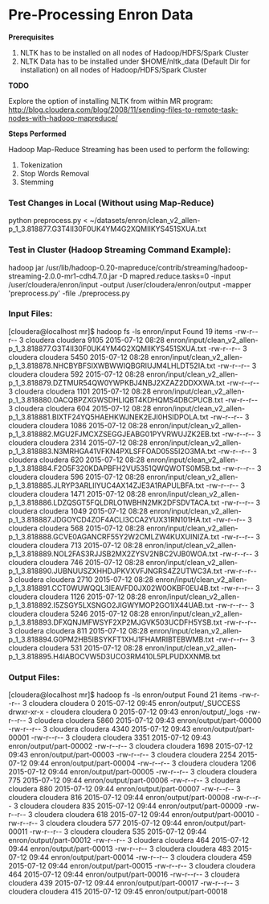 # Pre-Processing Enron Data

**Prerequisites**

1. NLTK has to be installed on all nodes of Hadoop/HDFS/Spark Cluster
2. NLTK Data has to be installed under $HOME/nltk_data (Default Dir for installation) 
on all nodes of Hadoop/HDFS/Spark Cluster

**TODO**

Explore the option of installing NLTK from within MR program: http://blog.cloudera.com/blog/2008/11/sending-files-to-remote-task-nodes-with-hadoop-mapreduce/

**Steps Performed**

Hadoop Map-Reduce Streaming has been used to perform the following:

1. Tokenization
2. Stop Words Removal
2. Stemming


### Test Changes in Local (Without using Map-Reduce)
python preprocess.py < ~/datasets/enron/clean_v2_allen-p_1_3.818877.G3T4II30F0UK4YM4G2XQMIIKYS451SXUA.txt


### Test in Cluster (Hadoop Streaming Command Example):

hadoop jar /usr/lib/hadoop-0.20-mapreduce/contrib/streaming/hadoop-streaming-2.0.0-mr1-cdh4.7.0.jar
-D mapred.reduce.tasks=0
-input /user/cloudera/enron/input
-output /user/cloudera/enron/output
-mapper 'preprocess.py'
-file ./preprocess.py

### Input Files:

[cloudera@localhost mr]$    hadoop fs -ls enron/input
Found 19 items
-rw-r--r--   3 cloudera cloudera       9105 2015-07-12 08:28 enron/input/clean_v2_allen-p_1_3.818877.G3T4II30F0UK4YM4G2XQMIIKYS451SXUA.txt
-rw-r--r--   3 cloudera cloudera       5450 2015-07-12 08:28 enron/input/clean_v2_allen-p_1_3.818878.NHCBYBFSIXWBWWIQBGRIUJM4LHLDT52IA.txt
-rw-r--r--   3 cloudera cloudera        592 2015-07-12 08:28 enron/input/clean_v2_allen-p_1_3.818879.DZTMUR54QW0YWPKBJ4NBJ2XZAZ2DDXXWA.txt
-rw-r--r--   3 cloudera cloudera       1101 2015-07-12 08:28 enron/input/clean_v2_allen-p_1_3.818880.OACQBPZXGWSDHLIQBT4KDHQMS4DBCPUCB.txt
-rw-r--r--   3 cloudera cloudera        604 2015-07-12 08:28 enron/input/clean_v2_allen-p_1_3.818881.BIXTF24YQ5HAEHKWJNEK2EJI0HSIDPOLA.txt
-rw-r--r--   3 cloudera cloudera       1086 2015-07-12 08:28 enron/input/clean_v2_allen-p_1_3.818882.MGU2FJMCXZSEGGJEABG01PYVRWUJZK2EB.txt
-rw-r--r--   3 cloudera cloudera       2314 2015-07-12 08:28 enron/input/clean_v2_allen-p_1_3.818883.N3MRHGA41VFKN4PXLSFFOAD05S5I2O3MA.txt
-rw-r--r--   3 cloudera cloudera        620 2015-07-12 08:28 enron/input/clean_v2_allen-p_1_3.818884.F2O5F320KDAPBFH2VU5351QWQWOTS0M5B.txt
-rw-r--r--   3 cloudera cloudera        596 2015-07-12 08:28 enron/input/clean_v2_allen-p_1_3.818885.JLRYP3ARLIIYUC4AX14ZJE3A1RAPULBFA.txt
-rw-r--r--   3 cloudera cloudera       1471 2015-07-12 08:28 enron/input/clean_v2_allen-p_1_3.818886.LDZQSGT5FQLDRLO1WBHN2MK2DFSDVTACA.txt
-rw-r--r--   3 cloudera cloudera       1049 2015-07-12 08:28 enron/input/clean_v2_allen-p_1_3.818887.JDGOYCD4ZOF4ACLI3CCA2YUX31RN101HA.txt
-rw-r--r--   3 cloudera cloudera        568 2015-07-12 08:28 enron/input/clean_v2_allen-p_1_3.818888.GCVE0AGANCRF55Y2W2CMLZW4KUXUINIZA.txt
-rw-r--r--   3 cloudera cloudera        713 2015-07-12 08:28 enron/input/clean_v2_allen-p_1_3.818889.NOL2FAS3RJJSB2MX2ZYSV2NBC2VJB0WOA.txt
-rw-r--r--   3 cloudera cloudera        746 2015-07-12 08:28 enron/input/clean_v2_allen-p_1_3.818890.JUBNUUSZXHHDJPKVXVFJNGRS4Z2UTWC3A.txt
-rw-r--r--   3 cloudera cloudera       2710 2015-07-12 08:28 enron/input/clean_v2_allen-p_1_3.818891.CCT0WUWQQL3IEAVFD0JX02W0OKBF0EU4B.txt
-rw-r--r--   3 cloudera cloudera       1126 2015-07-12 08:28 enron/input/clean_v2_allen-p_1_3.818892.I5ZSGY5LXSNGO2JIGWYMOP2GO1IX44UAB.txt
-rw-r--r--   3 cloudera cloudera       5246 2015-07-12 08:28 enron/input/clean_v2_allen-p_1_3.818893.DFXQNJMFWSYF2XP2MJGVK503UCDFH5YSB.txt
-rw-r--r--   3 cloudera cloudera        811 2015-07-12 08:28 enron/input/clean_v2_allen-p_1_3.818894.G0PM2HB5IBSYKFT1XHJ1FHAMRIBTEBWMB.txt
-rw-r--r--   3 cloudera cloudera        531 2015-07-12 08:28 enron/input/clean_v2_allen-p_1_3.818895.H4IABOCVW5D3UCO3RM410L5PLPUDXXNMB.txt

### Output Files:
[cloudera@localhost mr]$    hadoop fs -ls enron/output
Found 21 items
-rw-r--r--   3 cloudera cloudera          0 2015-07-12 09:45 enron/output/_SUCCESS
drwxr-xr-x   - cloudera cloudera          0 2015-07-12 09:43 enron/output/_logs
-rw-r--r--   3 cloudera cloudera       5860 2015-07-12 09:43 enron/output/part-00000
-rw-r--r--   3 cloudera cloudera       4340 2015-07-12 09:43 enron/output/part-00001
-rw-r--r--   3 cloudera cloudera       3351 2015-07-12 09:43 enron/output/part-00002
-rw-r--r--   3 cloudera cloudera       1698 2015-07-12 09:43 enron/output/part-00003
-rw-r--r--   3 cloudera cloudera       2254 2015-07-12 09:44 enron/output/part-00004
-rw-r--r--   3 cloudera cloudera       1206 2015-07-12 09:44 enron/output/part-00005
-rw-r--r--   3 cloudera cloudera        775 2015-07-12 09:44 enron/output/part-00006
-rw-r--r--   3 cloudera cloudera        880 2015-07-12 09:44 enron/output/part-00007
-rw-r--r--   3 cloudera cloudera        816 2015-07-12 09:44 enron/output/part-00008
-rw-r--r--   3 cloudera cloudera        835 2015-07-12 09:44 enron/output/part-00009
-rw-r--r--   3 cloudera cloudera        618 2015-07-12 09:44 enron/output/part-00010
-rw-r--r--   3 cloudera cloudera        577 2015-07-12 09:44 enron/output/part-00011
-rw-r--r--   3 cloudera cloudera        535 2015-07-12 09:44 enron/output/part-00012
-rw-r--r--   3 cloudera cloudera        464 2015-07-12 09:44 enron/output/part-00013
-rw-r--r--   3 cloudera cloudera        483 2015-07-12 09:44 enron/output/part-00014
-rw-r--r--   3 cloudera cloudera        459 2015-07-12 09:44 enron/output/part-00015
-rw-r--r--   3 cloudera cloudera        464 2015-07-12 09:44 enron/output/part-00016
-rw-r--r--   3 cloudera cloudera        439 2015-07-12 09:44 enron/output/part-00017
-rw-r--r--   3 cloudera cloudera        415 2015-07-12 09:45 enron/output/part-00018









